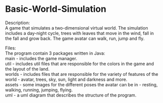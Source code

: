 # Basic-World-Simulation
Description:<br />
A game that simulates a two-dimensional virtual world. The simulation includes a day-night cycle, trees with leaves that move in the wind, fall in the fall and grow back. The game avatar can walk, run, jump and fly. <br />

Files:<br />
The program contain 3 packages written in Java:<br />
main - includes the game manager.<br />
util - includes util files that are responsible for the colors in the game and the layout of the land.<br />
worlds - includes files that are responsible for the variety of features of the world - avatar, trees, sky, sun, light and darkness and more.<br />
assets - some images for the different poses the avatar can be in - resting, walking, running, jumping, flying.<br />
uml - a uml diagram that describes the structure of the program. <br />
